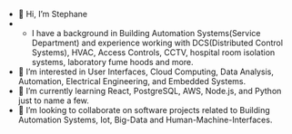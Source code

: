 - 👋 Hi, I’m Stephane
- - I have a background in Building Automation Systems(Service Department) and experience working with DCS(Distributed Control Systems), HVAC, Access Controls, CCTV, hospital room isolation systems, laboratory fume hoods and more.
- 👀 I’m interested in User Interfaces, Cloud Computing, Data Analysis, Automation, Electrical Engineering, and Embedded Systems.
- 🌱 I’m currently learning React, PostgreSQL, AWS, Node.js, and Python just to name a few.
- 💞️ I’m looking to collaborate on software projects related to Building Automation Systems, Iot, Big-Data and Human-Machine-Interfaces. 


<!---
lionelroy/lionelroy is a ✨ special ✨ repository because its `README.md` (this file) appears on your GitHub profile.
You can click the Preview link to take a look at your changes.
--->
